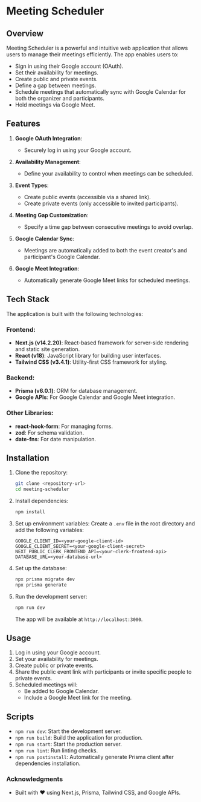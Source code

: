 # Meeting Scheduler

## Overview

Meeting Scheduler is a powerful and intuitive web application that allows users to manage their meetings efficiently. The app enables users to:

- Sign in using their Google account (OAuth).
- Set their availability for meetings.
- Create public and private events.
- Define a gap between meetings.
- Schedule meetings that automatically sync with Google Calendar for both the organizer and participants.
- Hold meetings via Google Meet.

## Features

1. **Google OAuth Integration**:

   - Securely log in using your Google account.

2. **Availability Management**:

   - Define your availability to control when meetings can be scheduled.

3. **Event Types**:

   - Create public events (accessible via a shared link).
   - Create private events (only accessible to invited participants).

4. **Meeting Gap Customization**:

   - Specify a time gap between consecutive meetings to avoid overlap.

5. **Google Calendar Sync**:

   - Meetings are automatically added to both the event creator's and participant's Google Calendar.

6. **Google Meet Integration**:
   - Automatically generate Google Meet links for scheduled meetings.

## Tech Stack

The application is built with the following technologies:

### Frontend:

- **Next.js (v14.2.20)**: React-based framework for server-side rendering and static site generation.
- **React (v18)**: JavaScript library for building user interfaces.
- **Tailwind CSS (v3.4.1)**: Utility-first CSS framework for styling.

### Backend:

- **Prisma (v6.0.1)**: ORM for database management.
- **Google APIs**: For Google Calendar and Google Meet integration.

### Other Libraries:

- **react-hook-form**: For managing forms.
- **zod**: For schema validation.
- **date-fns**: For date manipulation.

## Installation

1. Clone the repository:

   ```bash
   git clone <repository-url>
   cd meeting-scheduler
   ```

2. Install dependencies:

   ```bash
   npm install
   ```

3. Set up environment variables:
   Create a `.env` file in the root directory and add the following variables:

   ```env
   GOOGLE_CLIENT_ID=<your-google-client-id>
   GOOGLE_CLIENT_SECRET=<your-google-client-secret>
   NEXT_PUBLIC_CLERK_FRONTEND_API=<your-clerk-frontend-api>
   DATABASE_URL=<your-database-url>
   ```

4. Set up the database:

   ```bash
   npx prisma migrate dev
   npx prisma generate
   ```

5. Run the development server:
   ```bash
   npm run dev
   ```
   The app will be available at `http://localhost:3000`.

## Usage

1. Log in using your Google account.
2. Set your availability for meetings.
3. Create public or private events.
4. Share the public event link with participants or invite specific people to private events.
5. Scheduled meetings will:
   - Be added to Google Calendar.
   - Include a Google Meet link for the meeting.

## Scripts

- `npm run dev`: Start the development server.
- `npm run build`: Build the application for production.
- `npm run start`: Start the production server.
- `npm run lint`: Run linting checks.
- `npm run postinstall`: Automatically generate Prisma client after dependencies installation.

### Acknowledgments

- Built with ❤️ using Next.js, Prisma, Tailwind CSS, and Google APIs.
